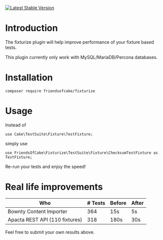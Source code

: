 [![Latest Stable Version](https://img.shields.io/packagist/v/FriendsOfCake/fixturize.svg?style=flat-square)](https://packagist.org/packages/FriendsOfCake/fixturize)

# Introduction

The fixturize plugin will help improve performance of your fixture based tests.

This plugin currently only work with MySQL/MariaDB/Percona databases.

# Installation

```
composer require friendsofcake/fixturize
```

# Usage

Instead of

``use Cake\TestSuite\Fixture\TestFixture;``

simply use

``use FriendsOfCake\Fixturize\TestSuite\Fixture\ChecksumTestFixture as TestFixture;``

Re-run your tests and enjoy the speed!

# Real life improvements

<table>
    <thead>
        <th>Who</th>
        <th># Tests</th>
        <th>Before</th>
        <th>After</th>
    </thead>
    <tbody>
        <tr>
            <td>Bownty Content Importer</td>
            <td>364</td>
            <td>15s</td>
            <td>5s</td>
        </tr>
        <tr>
            <td>Apacta REST API (110 fixtures)</td>
            <td>318</td>
            <td>180s</td>
            <td>30s</td>
        </tr>
    </tbody>
</table>

Feel free to submit your own results above.
